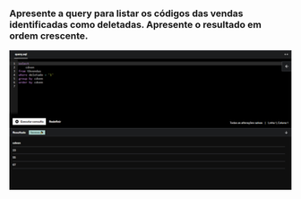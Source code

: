 ### Apresente a query para listar os códigos das vendas identificadas como deletadas. Apresente o resultado em ordem crescente.



![Exercicio 15](<../evidencias/Sprint 2 Ex15.png>)